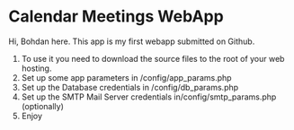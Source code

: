 # Calendar Meetings WebApp

Hi, Bohdan here. This app is my first webapp submitted on Github.

1. To use it you need to download the source files to the root of your web hosting.
2. Set up some app parameters in /config/app_params.php 
3. Set up the Database credentials in /config/db_params.php
4. Set up the SMTP Mail Server credentials in/config/smtp_params.php (optionally)
5. Enjoy
